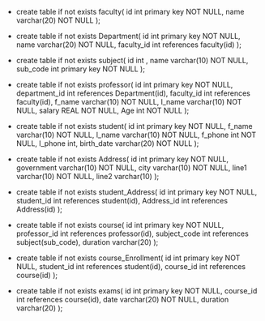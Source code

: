 * create table if not exists faculty(
	id int primary key NOT NULL, 
	name varchar(20) NOT NULL 
);

* create table if not exists Department( 
	id int primary key NOT NULL, 
	name varchar(20) NOT NULL, 
	faculty_id int references faculty(id) 
);

* create table if not exists subject( 
	id int , 
	name varchar(10) NOT NULL, 
	sub_code int primary key NOT NULL 
);

* create table if not exists professor( 
	id int primary key NOT NULL, 
	department_id int references Department(id), 
	faculty_id int references faculty(id), 
	f_name varchar(10) NOT NULL, 
	l_name varchar(10) NOT NULL, 
	salary REAL NOT NULL, 
	Age int NOT NULL 
);

* create table if not exists student( 
	id int primary key NOT NULL, 
	f_name varchar(10) NOT NULL, 
	l_name varchar(10) NOT NULL, 
	f_phone int NOT NULL, 
	l_phone int, 
	birth_date varchar(20) NOT NULL 
);

* create table if not exists Address( 
	id int primary key NOT NULL, 
	government varchar(10) NOT NULL, 
	city varchar(10) NOT NULL, 
	line1 varchar(10) NOT NULL, 
	line2 varchar(10) 
); 
* create table if not exists student_Address(
	id int primary key NOT NULL, 
	student_id int references student(id), 
	Address_id int references Address(id) 
);

* create table if not exists course( 
	id int primary key NOT NULL, 
	professor_id int references professor(id), 
	subject_code int references subject(sub_code), 
	duration varchar(20) 
); 
* create table if not exists course_Enrollment( 
	id int primary key NOT NULL, 
	student_id int references student(id), 
	course_id int references course(id) 
); 
* create table if not exists exams( 
	id int primary key NOT NULL, 
	course_id int references course(id), 
	date varchar(20) NOT NULL, 
	duration varchar(20) 
);
